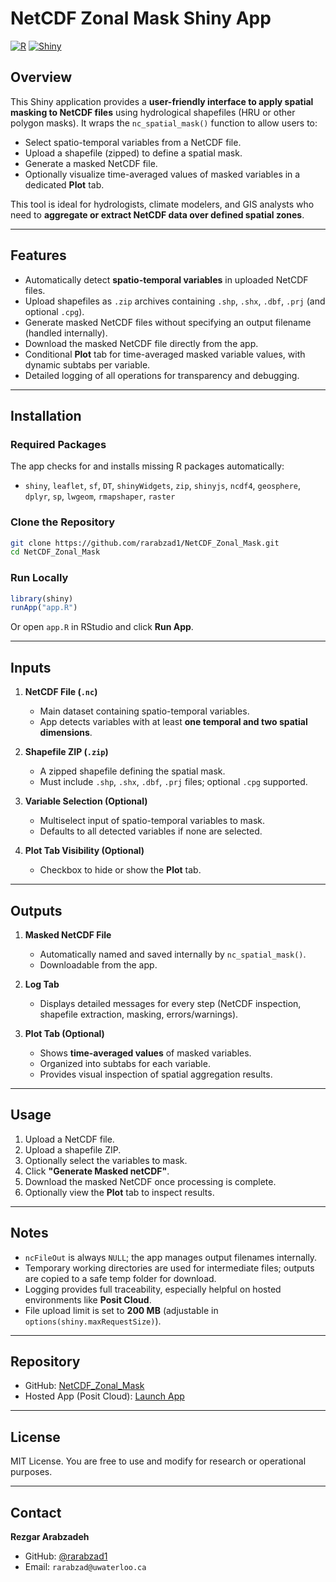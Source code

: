 # NetCDF Zonal Mask Shiny App

[![R](https://img.shields.io/badge/R-4.2%2B-blue.svg)](https://www.r-project.org/) 
[![Shiny](https://img.shields.io/badge/Shiny-App-green.svg)](https://shiny.rstudio.com/)

## Overview

This Shiny application provides a **user-friendly interface to apply spatial masking to NetCDF files** using hydrological shapefiles (HRU or other polygon masks). It wraps the `nc_spatial_mask()` function to allow users to:

- Select spatio-temporal variables from a NetCDF file.
- Upload a shapefile (zipped) to define a spatial mask.
- Generate a masked NetCDF file.
- Optionally visualize time-averaged values of masked variables in a dedicated **Plot** tab.

This tool is ideal for hydrologists, climate modelers, and GIS analysts who need to **aggregate or extract NetCDF data over defined spatial zones**.

---

## Features

- Automatically detect **spatio-temporal variables** in uploaded NetCDF files.
- Upload shapefiles as `.zip` archives containing `.shp`, `.shx`, `.dbf`, `.prj` (and optional `.cpg`).
- Generate masked NetCDF files without specifying an output filename (handled internally).
- Download the masked NetCDF file directly from the app.
- Conditional **Plot** tab for time-averaged masked variable values, with dynamic subtabs per variable.
- Detailed logging of all operations for transparency and debugging.

---

## Installation

### Required Packages

The app checks for and installs missing R packages automatically:

- `shiny`, `leaflet`, `sf`, `DT`, `shinyWidgets`, `zip`, `shinyjs`, `ncdf4`, `geosphere`, `dplyr`, `sp`, `lwgeom`, `rmapshaper`, `raster`

### Clone the Repository

```bash
git clone https://github.com/rarabzad1/NetCDF_Zonal_Mask.git
cd NetCDF_Zonal_Mask
````

### Run Locally

```r
library(shiny)
runApp("app.R")
```

Or open `app.R` in RStudio and click **Run App**.

---

## Inputs

1. **NetCDF File (`.nc`)**

   * Main dataset containing spatio-temporal variables.
   * App detects variables with at least **one temporal and two spatial dimensions**.

2. **Shapefile ZIP (`.zip`)**

   * A zipped shapefile defining the spatial mask.
   * Must include `.shp`, `.shx`, `.dbf`, `.prj` files; optional `.cpg` supported.

3. **Variable Selection (Optional)**

   * Multiselect input of spatio-temporal variables to mask.
   * Defaults to all detected variables if none are selected.

4. **Plot Tab Visibility (Optional)**

   * Checkbox to hide or show the **Plot** tab.

---

## Outputs

1. **Masked NetCDF File**

   * Automatically named and saved internally by `nc_spatial_mask()`.
   * Downloadable from the app.

2. **Log Tab**

   * Displays detailed messages for every step (NetCDF inspection, shapefile extraction, masking, errors/warnings).

3. **Plot Tab (Optional)**

   * Shows **time-averaged values** of masked variables.
   * Organized into subtabs for each variable.
   * Provides visual inspection of spatial aggregation results.

---

## Usage

1. Upload a NetCDF file.
2. Upload a shapefile ZIP.
3. Optionally select the variables to mask.
4. Click **"Generate Masked netCDF"**.
5. Download the masked NetCDF once processing is complete.
6. Optionally view the **Plot** tab to inspect results.

---

## Notes

* `ncFileOut` is always `NULL`; the app manages output filenames internally.
* Temporary working directories are used for intermediate files; outputs are copied to a safe temp folder for download.
* Logging provides full traceability, especially helpful on hosted environments like **Posit Cloud**.
* File upload limit is set to **200 MB** (adjustable in `options(shiny.maxRequestSize)`).

---

## Repository

* GitHub: [NetCDF\_Zonal\_Mask](https://github.com/rarabzad1/NetCDF_Zonal_Mask)
* Hosted App (Posit Cloud): [Launch App](https://raventools-netcdf-zonal-mask.share.connect.posit.cloud)

---

## License

MIT License. You are free to use and modify for research or operational purposes.

---

## Contact

**Rezgar Arabzadeh**

* GitHub: [@rarabzad1](https://github.com/rarabzad1)
* Email: `rarabzad@uwaterloo.ca`
